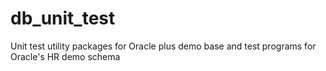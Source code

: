 # db_unit_test
Unit test utility packages for Oracle plus demo base and test programs for Oracle's HR demo schema
